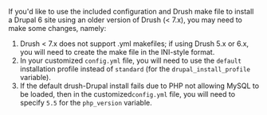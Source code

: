 If you'd like to use the included configuration and Drush make file to install a Drupal 6 site using an older version of Drush (< 7.x), you may need to make some changes, namely:

  1. Drush < 7.x does not support .yml makefiles; if using Drush 5.x or 6.x, you will need to create the make file in the INI-style format.
  2. In your customized `config.yml` file, you will need to use the `default` installation profile instead of `standard` (for the `drupal_install_profile` variable).
  3. If the default drush-Drupal install fails due to PHP not allowing MySQL to be loaded, then in the customized`config.yml` file, you will need to specify `5.5` for the `php_version` variable.  
